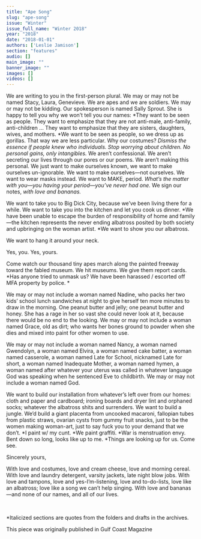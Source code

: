```yaml
---
title: "Ape Song"
slug: "ape-song"
issue: "Winter"
issue_full_name: "Winter 2018"
year: "2018"
date: "2018-01-01"
authors: ['Leslie Jamison']
section: "features"
audio: []
main_image: ""
banner_image: ""
images: []
videos: []
---
```

We are writing to you in the first-person plural. We may or may not be named Stacy, Laura, Genevieve. We are apes and we are soldiers. We may or may not be kidding. Our spokesperson is named Sally Sprout. She is happy to tell you why we won’t tell you our names: *They want to be seen as people. They want to emphasize that they are not anti-male, anti-family, anti-children ... They want to emphasize that they are sisters, daughters, wives, and mothers. *We want to be seen as people, so we dress up as gorillas. That way we are less particular. Why our costumes? *Dismiss the essence if people knew who individuals. Stop worrying about children. No personal gains, only intangibles.* We aren’t confessional. We aren’t secreting our lives through our pores or our poems. We aren’t making this personal. We just want to make ourselves known, we want to make ourselves un-ignorable. We want to make ourselves—not ourselves. We want to wear masks instead. We want to MAKE, period. *What’s the matter with you—you having your period—you’ve never had one.* We sign our notes, *with love and bananas.*

 We want to take you to Big Dick City, because we’ve been living there for a while. We want to take you into the kitchen and let you cook us dinner. *We have been unable to escape the burden of responsibility of home and family—the kitchen represents the never ending albatross posited by both society and upbringing on the woman artist. *We want to show you our albatross.

 We want to hang it around your neck.

 Yes, you. Yes, yours.

 Come watch our thousand tiny apes march along the painted freeway toward the fabled museum. We hit museums. We give them report cards. *Has anyone tried to unmask us? We have been harassed / escorted off MFA property by police. *

 We may or may not include a woman named Nadine, who packs her two kids’ school lunch sandwiches at night to give herself ten more minutes to draw in the morning. One peanut butter and jelly; one peanut butter and honey. She has a rage in her so vast she could never look at it, because there would be no end to the looking. We may or may not include a woman named Grace, old as dirt; who wants her bones ground to powder when she dies and mixed into paint for other women to use.

 We may or may not include a woman named Nancy, a woman named Gwendolyn, a woman named Elvira, a woman named cake batter, a woman named casserole, a woman named Late for School, nicknamed Late for short, a woman named Inadequate Mother, a woman named hymen, a woman named after whatever your uterus was called in whatever language God was speaking when he sentenced Eve to childbirth. We may or may not include a woman named God.

 We want to build our installation from whatever’s left over from our homes: cloth and paper and cardboard; ironing boards and dryer lint and orphaned socks; whatever the albatross shits and surrenders. We want to build a jungle. We’d build a giant placenta from uncooked macaroni, fallopian tubes from plastic straws, ovarian cysts from gummy fruit snacks, just to be the women making woman-art, just to say fuck you to your demand that we don’t. *I paint w/ my cunt. *We paint graffiti. *War is menstruation envy. Bent down so long, looks like up to me. *Things are looking up for us. Come see.

 Sincerely yours,

 With love and costumes, love and cream cheese, love and morning cereal. With love and laundry detergent, varsity jackets, late night blow jobs. With love and tampons, love and yes-I’m-listening, love and to-do-lists, love like an albatross; love like a song we can’t help singing. With love and bananas—and none of our names, and all of our lives.

  

 *Italicized sections are quotes from the folders and drafts in the archives.

 This piece was originally published in Gulf Coast Magazine

